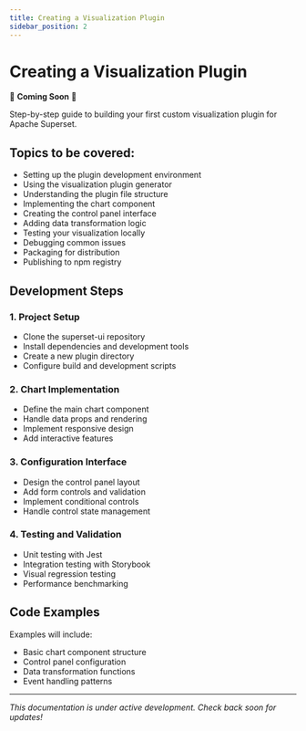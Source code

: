 ```yaml
---
title: Creating a Visualization Plugin
sidebar_position: 2
---
```


<!--
Licensed to the Apache Software Foundation (ASF) under one
or more contributor license agreements.  See the NOTICE file
distributed with this work for additional information
regarding copyright ownership.  The ASF licenses this file
to you under the Apache License, Version 2.0 (the
"License"); you may not use this file except in compliance
with the License.  You may obtain a copy of the License at

  http://www.apache.org/licenses/LICENSE-2.0

Unless required by applicable law or agreed to in writing,
software distributed under the License is distributed on an
"AS IS" BASIS, WITHOUT WARRANTIES OR CONDITIONS OF ANY
KIND, either express or implied.  See the License for the
specific language governing permissions and limitations
under the License.
-->

# Creating a Visualization Plugin

🚧 **Coming Soon** 🚧

Step-by-step guide to building your first custom visualization plugin for Apache Superset.

## Topics to be covered:

- Setting up the plugin development environment
- Using the visualization plugin generator
- Understanding the plugin file structure
- Implementing the chart component
- Creating the control panel interface
- Adding data transformation logic
- Testing your visualization locally
- Debugging common issues
- Packaging for distribution
- Publishing to npm registry

## Development Steps

### 1. Project Setup
- Clone the superset-ui repository
- Install dependencies and development tools
- Create a new plugin directory
- Configure build and development scripts

### 2. Chart Implementation
- Define the main chart component
- Handle data props and rendering
- Implement responsive design
- Add interactive features

### 3. Configuration Interface
- Design the control panel layout
- Add form controls and validation
- Implement conditional controls
- Handle control state management

### 4. Testing and Validation
- Unit testing with Jest
- Integration testing with Storybook
- Visual regression testing
- Performance benchmarking

## Code Examples

Examples will include:
- Basic chart component structure
- Control panel configuration
- Data transformation functions
- Event handling patterns

---

*This documentation is under active development. Check back soon for updates!*
